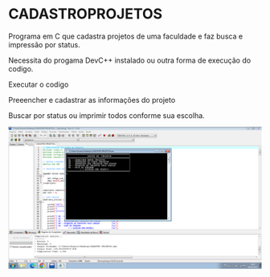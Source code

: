 # CADASTROPROJETOS
Programa em C que cadastra projetos de uma faculdade e faz busca e impressão por status.

Necessita do progama DevC++ instalado ou outra forma de execução do codigo.

Executar o codigo

Preeencher e cadastrar as informações do projeto

Buscar por status ou imprimir todos conforme sua escolha.

![Preview](https://github.com/WilliamLima300/CADASTROPROJETOS/blob/main/CADASTRO%20PROJETOS/Preview/preview.png)
